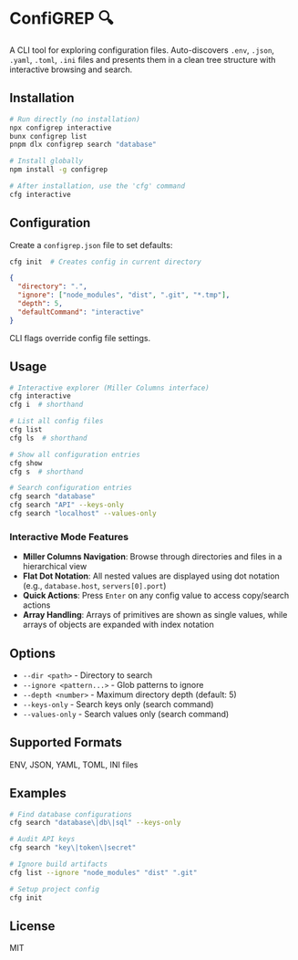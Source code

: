 # ConfiGREP 🔍

A CLI tool for exploring configuration files. Auto-discovers `.env`, `.json`, `.yaml`, `.toml`, `.ini` files and presents them in a clean tree structure with interactive browsing and search.

## Installation

```bash
# Run directly (no installation)
npx configrep interactive
bunx configrep list
pnpm dlx configrep search "database"

# Install globally
npm install -g configrep

# After installation, use the 'cfg' command
cfg interactive
```

## Configuration

Create a `configrep.json` file to set defaults:

```bash
cfg init  # Creates config in current directory
```

```json
{
  "directory": ".",
  "ignore": ["node_modules", "dist", ".git", "*.tmp"],
  "depth": 5,
  "defaultCommand": "interactive"
}
```

CLI flags override config file settings.

## Usage

```bash
# Interactive explorer (Miller Columns interface)
cfg interactive
cfg i  # shorthand

# List all config files
cfg list
cfg ls  # shorthand

# Show all configuration entries
cfg show
cfg s  # shorthand

# Search configuration entries
cfg search "database"
cfg search "API" --keys-only
cfg search "localhost" --values-only
```

### Interactive Mode Features

- **Miller Columns Navigation**: Browse through directories and files in a hierarchical view
- **Flat Dot Notation**: All nested values are displayed using dot notation (e.g., `database.host`, `servers[0].port`)
- **Quick Actions**: Press `Enter` on any config value to access copy/search actions
- **Array Handling**: Arrays of primitives are shown as single values, while arrays of objects are expanded with index notation

## Options

- `--dir <path>` - Directory to search
- `--ignore <pattern...>` - Glob patterns to ignore
- `--depth <number>` - Maximum directory depth (default: 5)
- `--keys-only` - Search keys only (search command)
- `--values-only` - Search values only (search command)

## Supported Formats

ENV, JSON, YAML, TOML, INI files

## Examples

```bash
# Find database configurations
cfg search "database\|db\|sql" --keys-only

# Audit API keys
cfg search "key\|token\|secret"

# Ignore build artifacts
cfg list --ignore "node_modules" "dist" ".git"

# Setup project config
cfg init
```

## License

MIT